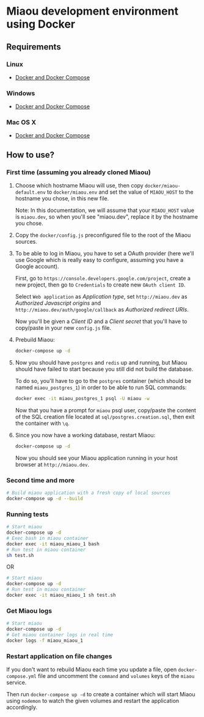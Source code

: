Miaou development environment using Docker
===



## Requirements

### Linux

 - [Docker and Docker Compose](https://docs.docker.com/engine/installation/linux/)

### Windows

 - [Docker and Docker Compose](https://docs.docker.com/engine/installation/windows/)

### Mac OS X

 - [Docker and Docker Compose](https://docs.docker.com/engine/installation/mac/)



## How to use?

### First time (assuming you already cloned Miaou)

 1. Choose which hostname Miaou will use, then copy `docker/miaou-default.env` to `docker/miaou.env` and set the value of `MIAOU_HOST` to the hostname you chose, in this new file.

    Note: In this documentation, we will assume that your `MIAOU_HOST` value is `miaou.dev`, so when you'll see "miaou.dev", replace it by the hostname you chose.

 2. Copy the `docker/config.js` preconfigured file to the root of the Miaou sources.

 3. To be able to log in Miaou, you have to set a OAuth provider (here we'll use Google which is really easy to configure, assuming you have a Google account).

    First, go to `https://console.developers.google.com/project`, create a new project, then go to `Credentials` to create new `OAuth client ID`.

    Select `Web application` as *Application type*, set `http://miaou.dev` as *Authorized Javascript origins* and `http://miaou.dev/auth/google/callback` as *Authorized redirect URIs*.

    Now you'll be given a *Client ID* and a *Client secret* that you'll have to copy/paste in your new `config.js` file.

 4. Prebuild Miaou:
 
    ```bash
    docker-compose up -d
    ```

 5. Now you should have `postgres` and `redis` up and running, but Miaou should have failed to start because you still did not build the database.

    To do so, you'll have to go to the `postgres` container (which should be named `miaou_postgres_1`) in order to be able to run SQL commands:

    ```bash
    docker exec -it miaou_postgres_1 psql -U miaou -w
    ```

    Now that you have a prompt for `miaou` psql user, copy/paste the content of the SQL creation file located at `sql/postgres.creation.sql`, then exit the container with `\q`.

 6. Since you now have a working database, restart Miaou:

    ```bash
    docker-compose up -d
    ```

    Now you should see your Miaou application running in your host browser at `http://miaou.dev`.

### Second time and more

```bash
# Build miaou application with a fresh copy of local sources
docker-compose up -d --build
```

### Running tests

```bash
# Start miaou
docker-compose up -d
# Exec bash in miaou container
docker exec -it miaou_miaou_1 bash
# Run test in miaou container
sh test.sh
```

OR

```bash
# Start miaou
docker-compose up -d
# Run test in miaou container
docker exec -it miaou_miaou_1 sh test.sh
```

### Get Miaou logs

```bash
# Start miaou
docker-compose up -d
# Get miaou container logs in real time
docker logs -f miaou_miaou_1
```

### Restart application on file changes

If you don't want to rebuild Miaou each time you update a file, open `docker-compose.yml` file and uncomment the `command` and `volumes` keys of the `miaou` service.

Then run `docker-compose up -d` to create a container which will start Miaou using `nodemon` to watch the given volumes and restart the application accordingly.
